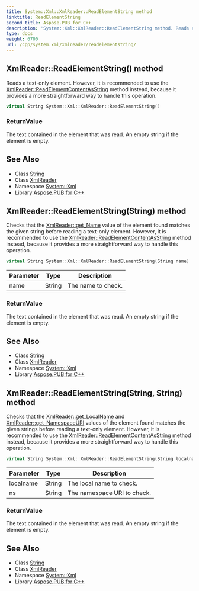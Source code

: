 ```yaml
---
title: System::Xml::XmlReader::ReadElementString method
linktitle: ReadElementString
second_title: Aspose.PUB for C++
description: 'System::Xml::XmlReader::ReadElementString method. Reads a text-only element. However, it is recommended to use the XmlReader::ReadElementContentAsString method instead, because it provides a more straightforward way to handle this operation in C++.'
type: docs
weight: 6700
url: /cpp/system.xml/xmlreader/readelementstring/
---
```

## XmlReader::ReadElementString() method


Reads a text-only element. However, it is recommended to use the [XmlReader::ReadElementContentAsString](../readelementcontentasstring/) method instead, because it provides a more straightforward way to handle this operation.

```cpp
virtual String System::Xml::XmlReader::ReadElementString()
```


### ReturnValue

The text contained in the element that was read. An empty string if the element is empty.

## See Also

* Class [String](../../../system/string/)
* Class [XmlReader](../)
* Namespace [System::Xml](../../)
* Library [Aspose.PUB for C++](../../../)
## XmlReader::ReadElementString(String) method


Checks that the [XmlReader::get_Name](../get_name/) value of the element found matches the given string before reading a text-only element. However, it is recommended to use the [XmlReader::ReadElementContentAsString](../readelementcontentasstring/) method instead, because it provides a more straightforward way to handle this operation.

```cpp
virtual String System::Xml::XmlReader::ReadElementString(String name)
```


| Parameter | Type | Description |
| --- | --- | --- |
| name | String | The name to check. |

### ReturnValue

The text contained in the element that was read. An empty string if the element is empty.

## See Also

* Class [String](../../../system/string/)
* Class [XmlReader](../)
* Namespace [System::Xml](../../)
* Library [Aspose.PUB for C++](../../../)
## XmlReader::ReadElementString(String, String) method


Checks that the [XmlReader::get_LocalName](../get_localname/) and [XmlReader::get_NamespaceURI](../get_namespaceuri/) values of the element found matches the given strings before reading a text-only element. However, it is recommended to use the [XmlReader::ReadElementContentAsString](../readelementcontentasstring/) method instead, because it provides a more straightforward way to handle this operation.

```cpp
virtual String System::Xml::XmlReader::ReadElementString(String localname, String ns)
```


| Parameter | Type | Description |
| --- | --- | --- |
| localname | String | The local name to check. |
| ns | String | The namespace URI to check. |

### ReturnValue

The text contained in the element that was read. An empty string if the element is empty.

## See Also

* Class [String](../../../system/string/)
* Class [XmlReader](../)
* Namespace [System::Xml](../../)
* Library [Aspose.PUB for C++](../../../)
